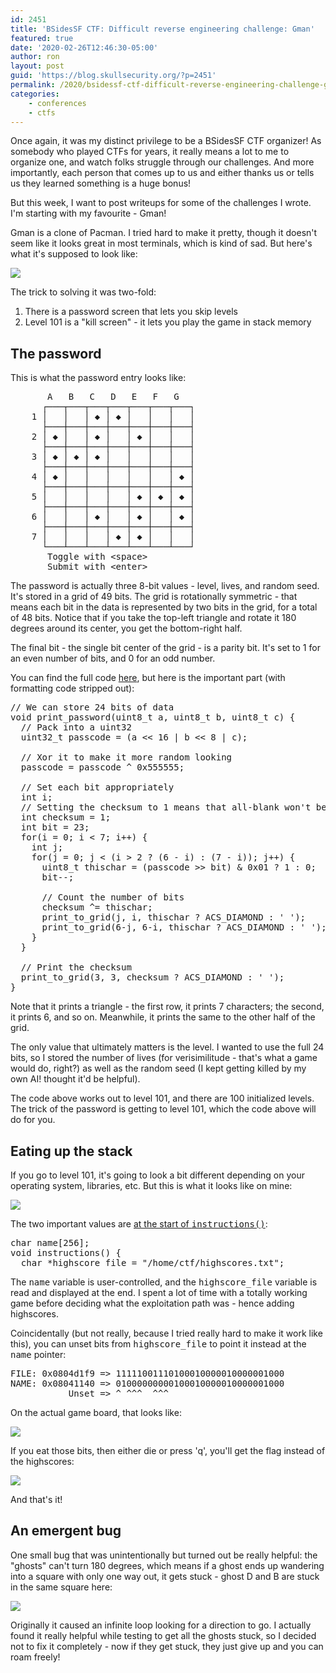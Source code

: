 ```yaml
---
id: 2451
title: 'BSidesSF CTF: Difficult reverse engineering challenge: Gman'
featured: true
date: '2020-02-26T12:46:30-05:00'
author: ron
layout: post
guid: 'https://blog.skullsecurity.org/?p=2451'
permalink: /2020/bsidessf-ctf-difficult-reverse-engineering-challenge-gman
categories:
    - conferences
    - ctfs
---
```


Once again, it was my distinct privilege to be a BSidesSF CTF organizer! As somebody who played CTFs for years, it really means a lot to me to organize one, and watch folks struggle through our challenges. And more importantly, each person that comes up to us and either thanks us or tells us they learned something is a huge bonus!

But this week, I want to post writeups for some of the challenges I wrote. I'm starting with my favourite - Gman!
<!--more-->
Gman is a clone of Pacman. I tried hard to make it pretty, though it doesn't seem like it looks great in most terminals, which is kind of sad. But here's what it's supposed to look like:

<img src="https://blogdata.skullsecurity.org/gman-1.png" />

The trick to solving it was two-fold:

<ol>
<li>There is a password screen that lets you skip levels</li>
<li>Level 101 is a "kill screen" - it lets you play the game in stack memory</li>
</ol>

<h2>The password</h2>

This is what the password entry looks like:

<pre>
       A   B   C   D   E   F   G
      ┌───┬───┬───┬───┬───┬───┬───┐
    1 │   │   │ ◆ │ ◆ │   │   │   │
      ├───┼───┼───┼───┼───┼───┼───┤
    2 │ ◆ │   │ ◆ │   │ ◆ │   │   │
      ├───┼───┼───┼───┼───┼───┼───┤
    3 │ ◆ │ ◆ │ ◆ │   │   │   │   │
      ├───┼───┼───┼───┼───┼───┼───┤
    4 │ ◆ │   │   │   │   │   │ ◆ │
      ├───┼───┼───┼───┼───┼───┼───┤
    5 │   │   │   │   │ ◆ │ ◆ │ ◆ │
      ├───┼───┼───┼───┼───┼───┼───┤
    6 │   │   │ ◆ │   │ ◆ │   │ ◆ │
      ├───┼───┼───┼───┼───┼───┼───┤
    7 │   │   │   │ ◆ │ ◆ │   │   │
      └───┴───┴───┴───┴───┴───┴───┘
       Toggle with &lt;space&gt;
       Submit with &lt;enter&gt;
</pre>

The password is actually three 8-bit values - level, lives, and random seed. It's stored in a grid of 49 bits. The grid is rotationally symmetric - that means each bit in the data is represented by two bits in the grid, for a total of 48 bits. Notice that if you take the top-left triangle and rotate it 180 degrees around its center, you get the bottom-right half.

The final bit - the single bit center of the grid - is a parity bit. It's set to 1 for an even number of bits, and 0 for an odd number.

You can find the full code <a href="https://github.com/BSidesSF/ctf-2020-release/blob/master/gman/challenge/src/password.c#L75">here</a>, but here is the important part (with formatting code stripped out):

<pre>
// We can store 24 bits of data
void print_password(uint8_t a, uint8_t b, uint8_t c) {
  // Pack into a uint32
  uint32_t passcode = (a << 16 | b << 8 | c);

  // Xor it to make it more random looking
  passcode = passcode ^ 0x555555;

  // Set each bit appropriately
  int i;
  // Setting the checksum to 1 means that all-blank won't be valid
  int checksum = 1;
  int bit = 23;
  for(i = 0; i < 7; i++) {
    int j;
    for(j = 0; j < (i > 2 ? (6 - i) : (7 - i)); j++) {
      uint8_t thischar = (passcode >> bit) & 0x01 ? 1 : 0;
      bit--;

      // Count the number of bits
      checksum ^= thischar;
      print_to_grid(j, i, thischar ? ACS_DIAMOND : ' ');
      print_to_grid(6-j, 6-i, thischar ? ACS_DIAMOND : ' ');
    }
  }

  // Print the checksum
  print_to_grid(3, 3, checksum ? ACS_DIAMOND : ' ');
}
</pre>

Note that it prints a triangle - the first row, it prints 7 characters; the second, it prints 6, and so on. Meanwhile, it prints the same to the other half of the grid.

The only value that ultimately matters is the level. I wanted to use the full 24 bits, so I stored the number of lives (for verisimilitude - that's what a game would do, right?) as well as the random seed (I kept getting killed by my own AI! thought it'd be helpful).

The code above works out to level 101, and there are 100 initialized levels. The trick of the password is getting to level 101, which the code above will do for you.

<h2>Eating up the stack</h2>

If you go to level 101, it's going to look a bit different depending on your operating system, libraries, etc. But this is what it looks like on mine:

<img src="https://blogdata.skullsecurity.org/gman-2.png" />

The two important values are <a href="https://github.com/BSidesSF/ctf-2020-release/blob/master/gman/challenge/src/gman.c#L800">at the start of <tt>instructions()</tt></a>:

<pre>
char name[256];
void instructions() {
  char *highscore_file = "/home/ctf/highscores.txt";
</pre>

The <tt>name</tt> variable is user-controlled, and the <tt>highscore_file</tt> variable is read and displayed at the end. I spent a lot of time with a totally working game before deciding what the exploitation path was - hence adding highscores.

Coincidentally (but not really, because I tried really hard to make it work like this), you can unset bits from <tt>highscore_file</tt> to point it instead at the <tt>name</tt> pointer:

<pre>
FILE: 0x0804d1f9 => 11111001110100010000010000001000
NAME: 0x08041140 => 01000000000100010000010000001000
           Unset => ^ ^^^  ^^^
</pre>

On the actual game board, that looks like:

<img src="https://blogdata.skullsecurity.org/gman-3.png" />

If you eat those bits, then either die or press 'q', you'll get the flag instead of the highscores:

<img src="https://blogdata.skullsecurity.org/gman-4.png" />

And that's it!

<h2>An emergent bug</h2>

One small bug that was unintentionally but turned out be really helpful: the "ghosts" can't turn 180 degrees, which means if a ghost ends up wandering into a square with only one way out, it gets stuck - ghost D and B are stuck in the same square here:

<img src="https://blogdata.skullsecurity.org/gman-3.png" />

Originally it caused an infinite loop looking for a direction to go. I actually found it really helpful while testing to get all the ghosts stuck, so I decided not to fix it completely - now if they get stuck, they just give up and you can roam freely!
